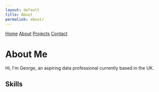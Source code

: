 ```yaml
---
layout: default
title: About
permalink: about/
---
```


<nav>
  <a href="{{site.baseurl}}">Home</a>
  <a href="{{site.baseurl}}about/">About</a>
  <a href="{{site.baseurl}}projects/">Projects</a>
  <a href="{{site.baseurl}}contact/">Contact</a>
</nav>

# About Me

Hi, I'm George, an aspiring data professional currently based in the UK.
## Skills

